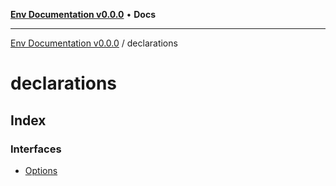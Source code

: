 [**Env Documentation v0.0.0**](../README.md) • **Docs**

***

[Env Documentation v0.0.0](../modules.md) / declarations

# declarations

## Index

### Interfaces

- [Options](interfaces/Options.md)
